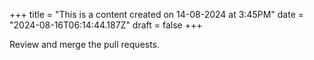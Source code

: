 +++
title = "This is a content created on 14-08-2024 at 3:45PM"
date = "2024-08-16T06:14:44.187Z"
draft = false
+++

  Review and merge the pull requests.
        